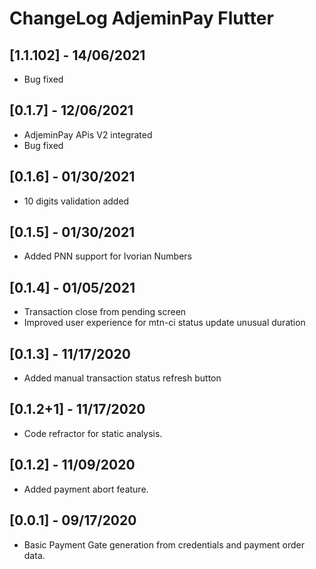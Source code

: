 # ChangeLog AdjeminPay Flutter

## [1.1.102] - 14/06/2021
* Bug fixed

## [0.1.7] - 12/06/2021
* AdjeminPay APis V2  integrated
* Bug fixed

## [0.1.6] - 01/30/2021

* 10 digits validation added

## [0.1.5] - 01/30/2021

* Added PNN support for Ivorian Numbers

## [0.1.4] - 01/05/2021

* Transaction close from pending screen
* Improved user experience for mtn-ci status update unusual duration

## [0.1.3] - 11/17/2020

* Added manual transaction status refresh button

## [0.1.2+1] - 11/17/2020

* Code refractor for static analysis.

## [0.1.2] - 11/09/2020

* Added payment abort feature.
  
## [0.0.1] - 09/17/2020

* Basic Payment Gate generation from credentials and payment order data.
